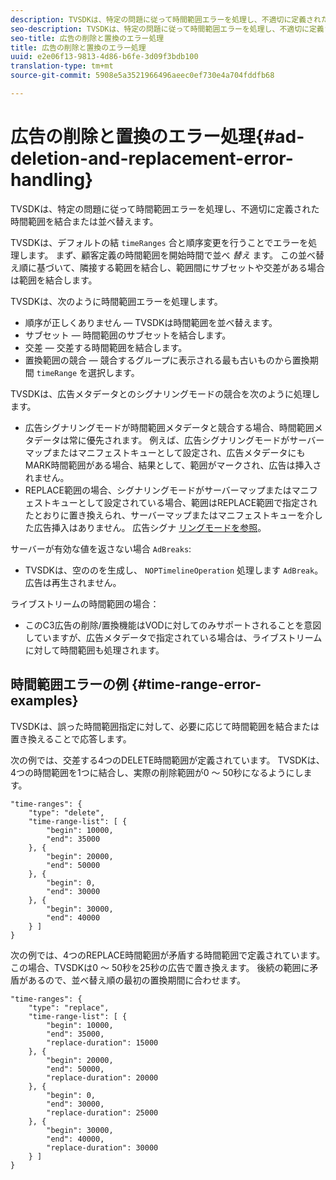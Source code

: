 ```yaml
---
description: TVSDKは、特定の問題に従って時間範囲エラーを処理し、不適切に定義された時間範囲を結合または並べ替えます。
seo-description: TVSDKは、特定の問題に従って時間範囲エラーを処理し、不適切に定義された時間範囲を結合または並べ替えます。
seo-title: 広告の削除と置換のエラー処理
title: 広告の削除と置換のエラー処理
uuid: e2e06f13-9813-4d86-b6fe-3d09f3bdb100
translation-type: tm+mt
source-git-commit: 5908e5a3521966496aeec0ef730e4a704fddfb68

---
```



# 広告の削除と置換のエラー処理{#ad-deletion-and-replacement-error-handling}

TVSDKは、特定の問題に従って時間範囲エラーを処理し、不適切に定義された時間範囲を結合または並べ替えます。

TVSDKは、デフォルトの結 `timeRanges` 合と順序変更を行うことでエラーを処理します。 まず、顧客定義の時間範囲を開始時間で並べ *替え* ます。 この並べ替え順に基づいて、隣接する範囲を結合し、範囲間にサブセットや交差がある場合は範囲を結合します。

TVSDKは、次のように時間範囲エラーを処理します。

* 順序が正しくありません — TVSDKは時間範囲を並べ替えます。
* サブセット — 時間範囲のサブセットを結合します。
* 交差 — 交差する時間範囲を結合します。
* 置換範囲の競合 — 競合するグループに表示される最も古いものから置換期間 `timeRange` を選択します。

TVSDKは、広告メタデータとのシグナリングモードの競合を次のように処理します。

* 広告シグナリングモードが時間範囲メタデータと競合する場合、時間範囲メタデータは常に優先されます。 例えば、広告シグナリングモードがサーバーマップまたはマニフェストキューとして設定され、広告メタデータにもMARK時間範囲がある場合、結果として、範囲がマークされ、広告は挿入されません。
* REPLACE範囲の場合、シグナリングモードがサーバーマップまたはマニフェストキューとして設定されている場合、範囲はREPLACE範囲で指定されたとおりに置き換えられ、サーバーマップまたはマニフェストキューを介した広告挿入はありません。 広告シグナ [リングモードを参照](../../../tvsdk-1.4-for-android/ad-insertion/ad-insertion-metadata/android-1.4-ad-signaling-mode.md)。

サーバーが有効な値を返さない場合 `AdBreaks`:

* TVSDKは、空ののを生成し、 `NOPTimelineOperation` 処理します `AdBreak`。 広告は再生されません。

ライブストリームの時間範囲の場合：

* このC3広告の削除/置換機能はVODに対してのみサポートされることを意図していますが、広告メタデータで指定されている場合は、ライブストリームに対して時間範囲も処理されます。

## 時間範囲エラーの例 {#time-range-error-examples}

TVSDKは、誤った時間範囲指定に対して、必要に応じて時間範囲を結合または置き換えることで応答します。

次の例では、交差する4つのDELETE時間範囲が定義されています。 TVSDKは、4つの時間範囲を1つに結合し、実際の削除範囲が0 ～ 50秒になるようにします。

```
"time-ranges": {
    "type": "delete",
    "time-range-list": [ {
        "begin": 10000,
        "end": 35000
    }, {
        "begin": 20000,
        "end": 50000
    }, {
        "begin": 0,
        "end": 30000
    }, {
        "begin": 30000,
        "end": 40000
    } ]
}
```

次の例では、4つのREPLACE時間範囲が矛盾する時間範囲で定義されています。 この場合、TVSDKは0 ～ 50秒を25秒の広告で置き換えます。 後続の範囲に矛盾があるので、並べ替え順の最初の置換期間に合わせます。

```
"time-ranges": {
    "type": "replace",
    "time-range-list": [ {
        "begin": 10000,
        "end": 35000,
        "replace-duration": 15000
    }, {
        "begin": 20000,
        "end": 50000,
        "replace-duration": 20000
    }, {
        "begin": 0,
        "end": 30000,
        "replace-duration": 25000
    }, {
        "begin": 30000,
        "end": 40000,
        "replace-duration": 30000
    } ]
}
```
